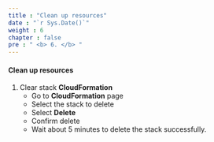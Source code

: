 ```yaml
---
title : "Clean up resources"
date : "`r Sys.Date()`"
weight : 6
chapter : false
pre : " <b> 6. </b> "
---
```


#### Clean up resources

1. Clear stack **CloudFormation**
   - Go to **CloudFormation** page
   - Select the stack to delete
   - Select **Delete**
   - Confirm delete
   - Wait about 5 minutes to delete the stack successfully.